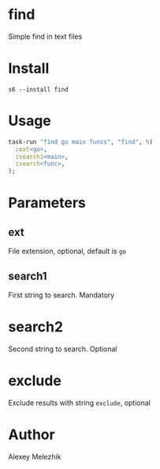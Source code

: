 # find

Simple find in text files

# Install

    s6 --install find

# Usage

```raku
task-run "find go main funcs", "find", %(
  :ext<go>,
  :search1<main>,
  :search<func>,
);
```

# Parameters

## ext

File extension, optional, default is `go`

## search1

First string to search. Mandatory

# search2

Second string to search. Optional

# exclude

Exclude results with string `exclude`, optional

# Author

Alexey Melezhik



